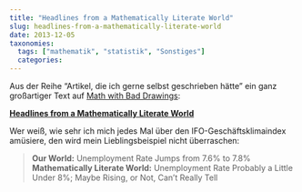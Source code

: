 ```yaml
---
title: "Headlines from a Mathematically Literate World"
slug: headlines-from-a-mathematically-literate-world
date: 2013-12-05
taxonomies:
  tags: ["mathematik", "statistik", "Sonstiges"]
  categories: 
---
```


<p>Aus der Reihe “Artikel, die ich gerne selbst geschrieben hätte” ein ganz großartiger Text auf <a href="http://mathwithbaddrawings.com">Math with Bad Drawings</a>:

<strong><a href="http://mathwithbaddrawings.com/2013/12/02/headlines-from-a-mathematically-literate-world/">Headlines from a Mathematically Literate World</a></strong>

Wer weiß, wie sehr ich mich jedes Mal über den IFO-Geschäftsklimaindex amüsiere, den wird mein Lieblingsbeispiel nicht überraschen:

</p><blockquote>
<strong>Our World:</strong> Unemployment Rate Jumps from 7.6% to 7.8%
<strong>Mathematically Literate World:</strong> Unemployment Rate Probably a Little Under 8%; Maybe Rising, or Not, Can’t Really Tell
</blockquote>